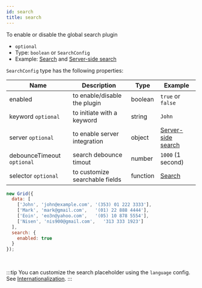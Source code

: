 ```yaml
---
id: search
title: search 
---
```


To enable or disable the global search plugin

 - `optional`
 - Type: `boolean` or `SearchConfig`
 - Example: [Search](./examples/search.md) and [Server-side search](./examples/server-side-search.md)

`SearchConfig` type has the following properties:

<div className="full-width">

| Name                       | Description                    |  Type    | Example             |
|----------------------------|--------------------------------|----------|---------------------|
| enabled                    | to enable/disable the plugin   | boolean  | `true` or `false`   |
| keyword `optional`         | to initiate with a keyword     | string   | `John`              |
| server `optional`          | to enable server integration   | object   | [Server-side search](./examples/server-side-search.md) |
| debounceTimeout `optional` | search debounce timout         | number   | `1000` (1 second)   |
| selector `optional`        | to customize searchable fields | function | [Search](./examples/search.md)  |

</div>

```js
new Grid({
  data: [
    ['John', 'john@example.com', '(353) 01 222 3333'],
    ['Mark', 'mark@gmail.com',   '(01) 22 888 4444'],
    ['Eoin', 'eo3n@yahoo.com',   '(05) 10 878 5554'],
    ['Nisen', 'nis900@gmail.com',   '313 333 1923']
  ],
  search: {
    enabled: true
  }
});
```

<br/>

:::tip
You can customize the search placeholder using the `language` config. See [Internationalization](./examples/i18n.md).
:::
